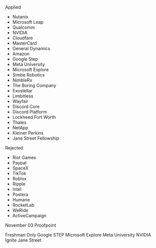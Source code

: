 Applied
- Nutanix
- Microsoft Leap
- Qualcomm
- NVIDIA
- Cloudfare
- MasterCard
- General Dynamics
- Amazon
- Google Step
- Meta University
- Microsoft Explore
- Simbe Robotics
- NimbleRx
- The Boring Company
- Exostellar
- Limbitless
- Wayfair
- Discord Core
- Discord Platform
- Lockheed Fort Worth
- Thales
- NetApp
- Kleiner Perkins
- Jane Street Fellowship

Rejected
- Riot Games
- Paypal
- SpaceX
- TikTok
- Roblox
- Ripple
- Intel
- Postera
- Humane
- RocketLab
- WeRide
- ActiveCampaign

November 03 Proofpoint

Freshman Only
Google STEP
Microsoft Explore
Meta University
NVIDIA Ignite
Jane Street